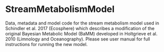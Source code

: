 # StreamMetabolismModel

Data, metadata and model code for the stream metabolism model used in Schindler et al. 2017 (Ecosphere) which describes a modification of the original Bayesian Metabolic Model (BaMM) developed in Holtgrieve et al. 2010 (Limnology and Oceanography). Please see user manual for full instructions for running the new model.
